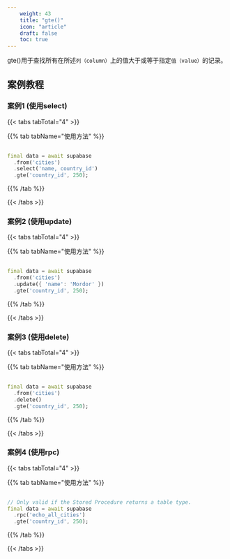 ```yaml
---
    weight: 43
    title: "gte()"
    icon: "article"
    draft: false
    toc: true
---
```


gte()用于查找所有在所述`列（column）`上的值大于或等于指定`值（value）`的记录。

## 案例教程
### 案例1 (使用select)

{{< tabs tabTotal="4" >}}

  
  
  
  
>

{{% tab tabName="使用方法" %}}



```dart
                                                                              
final data = await supabase
  .from('cities')
  .select('name, country_id')
  .gte('country_id', 250);
```


{{% /tab %}}

{{< /tabs >}}


### 案例2 (使用update)

{{< tabs tabTotal="4" >}}

  
  
  
  
>

{{% tab tabName="使用方法" %}}



```dart
                                                                              
final data = await supabase
  .from('cities')
  .update({ 'name': 'Mordor' })
  .gte('country_id', 250);
```


{{% /tab %}}

{{< /tabs >}}




### 案例3 (使用delete)

{{< tabs tabTotal="4" >}}

  
  
  
  
>

{{% tab tabName="使用方法" %}}



```dart
                                                                              
final data = await supabase
  .from('cities')
  .delete()
  .gte('country_id', 250);
```


{{% /tab %}}

{{< /tabs >}}


### 案例4 (使用rpc)

{{< tabs tabTotal="4" >}}

  
  
  
  
>

{{% tab tabName="使用方法" %}}



```dart
                                                                              
// Only valid if the Stored Procedure returns a table type.
final data = await supabase
  .rpc('echo_all_cities')
  .gte('country_id', 250);
```


{{% /tab %}}

{{< /tabs >}}
